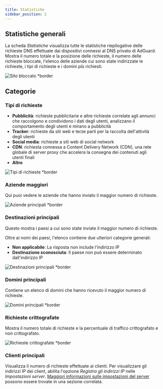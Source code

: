 ```yaml
---
title: Statistiche
sidebar_position: 2
---
```


## Statistiche generali

La scheda _Statistiche_ visualizza tutte le statistiche riepilogative delle richieste DNS effettuate dai dispositivi connessi al DNS privato di AdGuard. Mostra il numero totale e la posizione delle richieste, il numero delle richieste bloccate, l'elenco delle aziende cui sono state indirizzate le richieste, i tipi di richieste e i domini più richiesti.

![Sito bloccato \*border](https://cdn.adtidy.org/content/kb/dns/private/new_dns/statistics/overall_stats.png)

## Categorie

### Tipi di richieste

- **Pubblicità**: richieste pubblicitarie e altre richieste correlate agli annunci che raccolgono e condividono i dati degli utenti, analizzano il comportamento degli utenti e mirano a pubblicità
- **Tracker**: richieste da siti web e terze parti per la raccolta dell'attività degli utenti
- **Social media**: richieste a siti web di social network
- **CDN**: richiesta connessa a Content Delivery Network (CDN), una rete globale di server proxy che accelera la consegna dei contenuti agli utenti finali
- **Altro**

![Tipi di richieste \*border](https://cdn.adtidy.org/content/kb/dns/private/new_dns/statistics/request_types.png)

### Aziende maggiori

Qui puoi vedere le aziende che hanno inviato il maggior numero di richieste.

![Aziende principali \*border](https://cdn.adtidy.org/content/kb/dns/private/new_dns/statistics/top_companies.png)

### Destinazioni principali

Questo mostra i paesi a cui sono state inviate il maggior numero di richieste.

Oltre ai nomi dei paesi, l'elenco contiene due ulteriori categorie generali:

- **Non applicabile**: La risposta non include l'indirizzo IP
- **Destinazione sconosciuta**: Il paese non può essere determinato dall'indirizzo IP

![Destinazioni principali \*border](https://cdn.adtidy.org/content/kb/dns/private/new_dns/statistics/top_destinations.png)

### Domini principali

Contiene un elenco di domini che hanno ricevuto il maggior numero di richieste.

![Domini principali \*border](https://cdn.adtidy.org/content/kb/dns/private/new_dns/statistics/top_domains.png)

### Richieste crittografate

Mostra il numero totale di richieste e la percentuale di traffico crittografato e non crittografato.

![Richieste crittografate \*border](https://cdn.adtidy.org/content/kb/dns/private/new_dns/statistics/encrypted_requests.png)

### Clienti principali

Visualizza il numero di richieste effettuate ai clienti. Per visualizzare gli indirizzi IP dei client, abilita l'opzione _Registra gli indirizzi IP_ nelle _Impostazioni server_. [Maggiori informazioni sulle impostazioni del server](/private-dns/server-and-settings/advanced.md) possono essere trovate in una sezione correlata.
